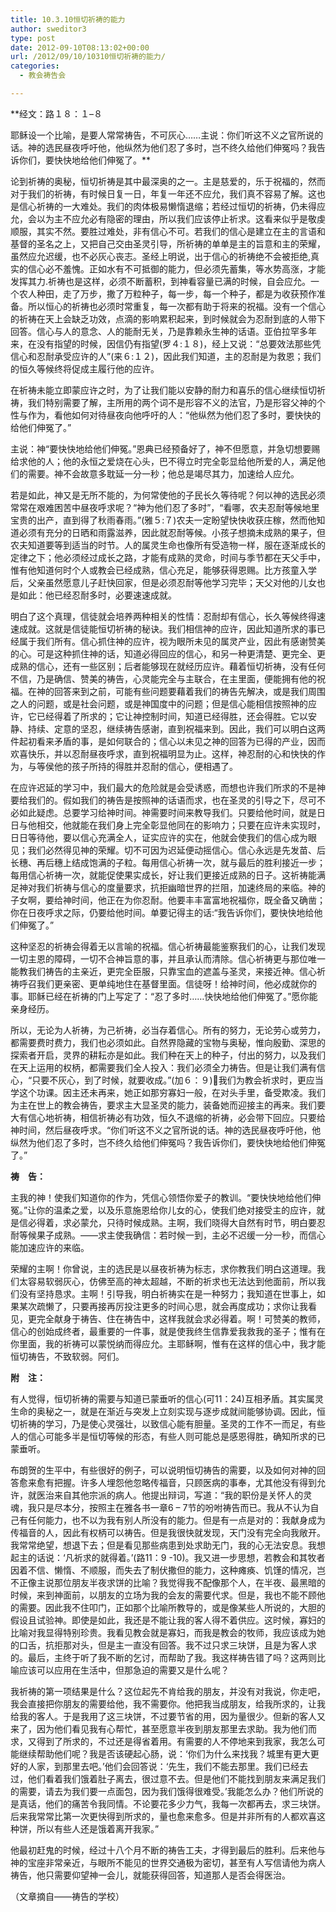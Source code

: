 ```yaml
---
title: 10.3.10恒切祈祷的能力
author: sweditor3
type: post
date: 2012-09-10T08:13:02+00:00
url: /2012/09/10/10310恒切祈祷的能力/
categories:
  - 教会祷告会

---
```

**经文：路１８：１–８
  
耶稣设一个比喻，是要人常常祷告，不可灰心……主说：你们听这不义之官所说的话。神的选民昼夜呼吁他，他纵然为他们忍了多时，岂不终久给他们伸冤吗？我告诉你们，要快快地给他们伸冤了。**
  
论到祈祷的奥秘，恒切祈祷是其中最深奥的之一。主是慈爱的，乐于祝福的，然而对于我们的祈祷，有时候日复一日，年复一年还不应允，我们真不容易了解。这也是信心祈祷的一大难处。我们的肉体极易懒惰退缩；若经过恒切的祈祷，仍未得应允，会以为主不应允必有隐密的理由，所以我们应该停止祈求。这看来似乎是敬虔顺服，其实不然。要胜过难处，非有信心不可。若我们的信心是建立在主的言语和基督的圣名之上，又把自己交由圣灵引导，所祈祷的单单是主的旨意和主的荣耀，虽然应允迟缓，也不必灰心丧志。圣经上明说，出于信心的祈祷绝不会被拒绝,真实的信心必不羞愧。正如水有不可抵御的能力，但必须先蓄集，等水势高涨，才能发挥其力.祈祷也是这样，必须不断蓄积，到神看容量已满的时候，自会应允。一个农人种田，走了万步，撒了万粒种子，每一步，每一个种子，都是为收获预作准备。所以恒心的祈祷也必须时常重复，每一次都有助于将来的祝福。没有一个信心的祈祷在天上会缺乏功效，点滴的影响累积起来，到时候就会为忍耐到底的人带下回答。信心与人的意念、人的能耐无关，乃是靠赖永生神的话语。亚伯拉罕多年来，在没有指望的时候，因信仍有指望(罗４:１８)，经上又说：“总要效法那些凭信心和忍耐承受应许的人”(来６:１２)，因此我们知道，主的忍耐是为救恩；我们的恒久等候终将促成主履行他的应许。
  
在祈祷未能立即蒙应许之时，为了让我们能以安静的耐力和喜乐的信心继续恒切祈祷，我们特别需要了解，主所用的两个词不是形容不义的法官，乃是形容父神的个性与作为，看他如何对待昼夜向他呼吁的人：“他纵然为他们忍了多时，要快快的给他们伸冤了。”
  
主说：神“要快快地给他们伸冤。”恩典已经预备好了，神不但愿意，并急切想要赐给求他的人；他的永恒之爱烧在心头，巴不得立时完全彰显给他所爱的人，满足他们的需要。神不会故意多耽延一分一秒；他总是竭尽其力，加速给人应允。
  
若是如此，神又是无所不能的，为何常使他的子民长久等待呢？何以神的选民必须常常在艰难困苦中昼夜呼求呢？“神为他们忍了多时”，“看哪，农夫忍耐等候地里宝贵的出产，直到得了秋雨春雨。”(雅５:７)农夫一定盼望快快收获庄稼，然而他知道必须有充分的日晒和雨露滋养，因此就忍耐等候。小孩子想摘未成熟的果子，但农夫知道要等到适当的时节。人的属灵生命也像所有受造物一样，服在逐渐成长的定律之下；他必须经过成长之路，才能有成熟的灵命，时间与季节都在天父手中，惟有他知道何时个人或教会已经成熟，信心充足，能够获得恩赐。比方孩童入学后，父亲虽然愿意儿子赶快回家，但是必须忍耐等他学习完毕；天父对他的儿女也是如此：他已经忍耐多时，必要速速成就。
  
明白了这个真理，信徒就会培养两种相关的性情：忍耐却有信心，长久等候终得速速成就。这就是信徒能恒切祈祷的秘诀。我们相信神的应许，因此知道所求的事已经属于我们所有。信心抓住神的应许，视为眼所未见的属灵产业，因此有感谢赞美的心。可是这种抓住神的话，知道必得回应的信心，和另一种更清楚、更完全、更成熟的信心，还有一些区别；后者能够现在就经历应许。藉着恒切祈祷，没有任何不信，乃是确信、赞美的祷告，心灵能完全与主联合，在主里面，便能拥有他的祝福。在神的回答来到之前，可能有些问题要藉着我们的祷告先解决，或是我们周围之人的问题，或是社会问题，或是神国度中的问题；但是信心能相信按照神的应许，它已经得着了所求的；它让神控制时间，知道已经得胜，还会得胜。它以安静、持续、定意的坚忍，继续祷告感谢，直到祝福来到。因此，我们可以明白这两件起初看来矛盾的事，是如何联合的；信心以未见之神的回答为已得的产业，因而欢喜快乐，并以忍耐昼夜呼求，直到祝福明显为止。这样，神忍耐的心和快快的作为，与等侯他的孩子所持的得胜并忍耐的信心，便相遇了。
  
在应许迟延的学习中，我们最大的危险就是会受诱惑，而想也许我们所求的不是神要给我们的。假如我们的祷告是按照神的话语而求，也在圣灵的引导之下，尽可不必如此疑虑。总要学习给神时间。神需要时间来教导我们。只要给他时间，就是日日与他相交，他就能在我们身上完全彰显他同在的影响力；只要在应许未实现时，日日等待他，要以信心充满全人，证实应许的实在，他就会使我们的信心成为眼见；我们必然得见神的荣耀。切不可因为迟延便动摇信心。信心永远是先发苗、后长穗、再后穗上结成饱满的子粒。每用信心祈祷一次，就与最后的胜利接近一步；每用信心祈祷一次，就能促使果实成长，好让我们更接近成熟的日子。这祈祷能满足神对我们祈祷与信心的度量要求，抗拒幽暗世界的拦阻，加速终局的来临。神的子女啊，要给神时间，他正在为你忍耐。他要丰丰富富地祝福你，既全备又确凿；你在日夜呼求之际，仍要给他时间。单要记得主的话:“我告诉你们，要快快地给他们伸冤了。”
  
这种坚忍的祈祷会得着无以言喻的祝福。信心祈祷最能鉴察我们的心，让我们发现一切主恩的障碍，一切不合神旨意的事，并且承认而清除。信心祈祷更与那位唯一能教我们祷告的主亲近，更完全臣服，只靠宝血的遮盖与圣灵，来接近神。信心祈祷呼召我们更亲密、更单纯地住在基督里面。信徒呀！给神时间，他必成就你的事。耶稣已经在祈祷的门上写定了：“忍了多时……快快地给他们伸冤了。”愿你能亲身经历。
  
所以，无论为人祈祷，为己祈祷，必当存着信心。所有的努力，无论劳心或劳力，都需要费时费力，我们也必须如此。自然界隐藏的宝物与奥秘，惟向殷勤、深思的探索者开启，灵界的耕耘亦是如此。我们种在天上的种子，付出的努力，以及我们在天上运用的权柄，都需要我们全人投入：我们必须全力祷告。但是让我们满有信心，“只要不灰心，到了时候，就要收成。”(加６：９)我们为教会祈求时，更应当学这个功课。因主还未再来，她正如那穷寡妇一般，在对头手里，备受欺凌。我们为主在世上的教会祷告，要求主大显圣灵的能力，装备她而迎接主的再来。我们要大有信心地祈祷，相信祈祷必有功效，恒久不退缩的祈祷，必会带下回应。只要给神时间，然后昼夜呼求。“你们听这不义之官所说的话。神的选民昼夜呼吁他，他纵然为他们忍了多时，岂不终久给他们伸冤吗？我告诉你们，要快快地给他们伸冤了。”
  
**祷　告：**
  
主我的神！使我们知道你的作为，凭信心领悟你爱子的教训。“要快快地给他们伸冤。”让你的温柔之爱，以及乐意施恩给你儿女的心，使我们绝对接受主的应许，就是信必得着，求必蒙允，只待时候成熟。主啊，我们晓得大自然有时节，明白要忍耐等候果子成熟。——求主使我确信：若时候一到，主必不迟缓一分一秒，而信心能加速应许的来临。
  
荣耀的主啊！你曾说，主的选民是以昼夜祈祷为标志，求你教我们明白这道理。我们太容易软弱灰心，仿佛至高的神太超越，不断的祈求也无法达到他面前，所以我们没有坚持恳求。主啊！引导我，明白祈祷实在是一种努力；我知道在世事上，如果某次疏懒了，只要再接再厉投注更多的时间心思，就会再度成功；求你让我看见，更完全献身于祷告、住在祷告中，这样我就会求必得着。啊！可赞美的教师，信心的创始成终者，最重要的一件事，就是使我终生信靠爱我救我的圣子；惟有在你里面，我的祈祷可以蒙悦纳而得应允。主耶稣啊，惟有在这样的信心中，我才能恒切祷告，不致软弱。阿们。
  
**附　注：**
  
有人觉得，恒切祈祷的需要与知道已蒙垂听的信心(可11：24)互相矛盾。其实属灵生命的奥秘之一，就是在渐近与突发上立刻实现与逐步成就间能够协调。因此，恒切祈祷的学习，乃是使心灵强壮，以致信心能有胆量。圣灵的工作不一而足，有些人的信心可能多半是恒切等候的形态，有些人则可能总是感恩得胜，确知所求的已蒙垂听。
  
布朗贺的生平中，有些很好的例子，可以说明恒切祷告的需要，以及如何对神的回答愈来愈有把握。许多人埋怨他忽略传福音，只顾医病的事奉，尤其他没有得到允许，就医治来自其他宗派的病人。他提出辩词，写道：“我的职份是关怀人的灵魂，我只是尽本分，按照主在雅各书一章6 &#8211; 7节的吩咐祷告而已。我从不认为自己有任何能力，也不以为我有别人所没有的能力。但是有一点是对的：我献身成为传福音的人，因此有权柄可以祷告。但是我很快就发现，天门没有完全向我敞开。我常常绝望，想退下去；但是看见那些病患到处求助无门，我的心无法安息。我想起主的话说：‘凡祈求的就得着。’(路11：9 -10)。我又进一步思想，若教会和其牧者因着不信、懒惰、不顺服，而失去了制伏撒但的能力，这种瘫痪、饥馑的情况，岂不正像主说那位朋友半夜求饼的比喻？我觉得我不配像那个人，在半夜、最黑暗的时候，来到神面前，以朋友的立场为我的会友的需要代求。但是，我也不能不顾他的需要。因此我不住叩门，正如那个比喻所教导的，或是像某些人所说的，大胆的假设且试验神。即使是如此，我还是不能让我的客人得不着供应。这时候，寡妇的比喻对我显得特别珍贵。我看见教会就是寡妇，而我是教会的牧师，我应该成为她的口舌，抗拒那对头，但是主一直没有回答。我不过只求三块饼，且是为客人求的。最后，主终于听了我不断的乞讨，而帮助了我。我这样祷告错了吗？这两则比喻应该可以应用在生活中，但那急迫的需要又是什么呢？
  
我祈祷的第一项结果是什么？这位起先不肯给我的朋友，并没有对我说，你走吧，我会直接把你朋友的需要给他，我不需要你。他把我当成朋友，给我所求的，让我给我的客人。于是我用了这三块饼，不过要节省的用，因为量很少。但新的客人又来了，因为他们看见我有心帮忙，甚至愿意半夜到朋友那里去求助。我为他们而求，又得到了所求的，不过还是得省着用。有需要的人不停地来到我家，我怎么可能继续帮助他们呢？我是否该硬起心肠，说：‘你们为什么来找我？城里有更大更好的人家，到那里去吧。’他们会回答说：‘先生，我们不能去那里。我们已经去过，他们看着我们饿着肚子离去，很过意不去。但是他们不能找到朋友来满足我们的需要，请去为我们要一点面包，因为我们饿得很难受。’我能怎么办？他们所说的是真话，他们的痛苦令我同情。不论要花多少力气，我每一次都再去，求三块饼。后来我常常比第一次更快得到所求的，量也愈来愈多。但是并非所有的人都欢喜这种饼，所以有些人还是饿着离开我家。”
  
他最初赶鬼的时候，经过十八个月不断的祷告工夫，才得到最后的胜利。后来他与神的宝座非常亲近，与眼所不能见的世界交通极为密切，甚至有人写信请他为病人祷告，他只需要仰望神一会儿，就能获得回答，知道那人是否会得医治。

（文章摘自——祷告的学校）
